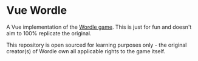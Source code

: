 # Vue Wordle

A Vue implementation of the [Wordle game](https://www.powerlanguage.co.uk/wordle/). This is just for fun and doesn't aim to 100% replicate the original.

This repository is open sourced for learning purposes only - the original creator(s) of Wordle own all applicable rights to the game itself.

